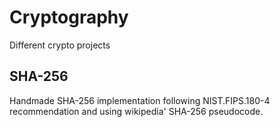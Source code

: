 # Cryptography
Different crypto projects 

## SHA-256
Handmade SHA-256 implementation following NIST.FIPS.180-4 recommendation and using wikipedia' SHA-256 pseudocode.
